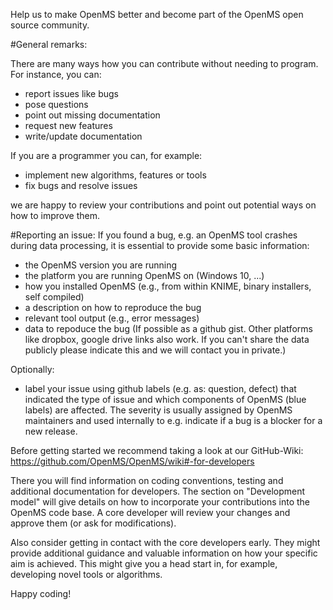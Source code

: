 Help us to make OpenMS better and become part of the OpenMS open source community.

#General remarks:

There are many ways how you can contribute without needing to program. For instance, you can:
  - report issues like bugs
  - pose questions
  - point out missing documentation
  - request new features
  - write/update documentation

If you are a programmer you can, for example:
  - implement new algorithms, features or tools
  - fix bugs and resolve issues

we are happy to review your contributions and point out potential ways on how to improve them.

#Reporting an issue:
If you found a bug, e.g. an OpenMS tool crashes during data processing, it is essential to provide some basic information:
  - the OpenMS version you are running
  - the platform you are running OpenMS on (Windows 10, ...)
  - how you installed OpenMS (e.g., from within KNIME, binary installers, self compiled)
  - a description on how to reproduce the bug
  - relevant tool output (e.g., error messages)
  - data to repoduce the bug (If possible as a github gist. Other platforms like dropbox, google drive links also work. If you can't share the data publicly please indicate this and we will contact you in private.)

Optionally:
  - label your issue using github labels (e.g. as: question, defect) that indicated the type of issue and which components of OpenMS (blue labels) are affected. The severity is usually assigned by OpenMS maintainers and used internally to e.g. indicate if a bug is a blocker for a new release.


Before getting started we recommend taking a look at our GitHub-Wiki: https://github.com/OpenMS/OpenMS/wiki#-for-developers

There you will find information on coding conventions, testing and additional documentation for developers. The section on "Development model" will give details on how to incorporate your contributions into the OpenMS code base. A core developer will review your changes and approve them (or ask for modifications).

Also consider getting in contact with the core developers early. They might provide additional guidance and valuable information on how your specific aim is achieved. This might give you a head start in, for example, developing novel tools or algorithms. 

Happy coding!
